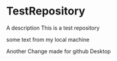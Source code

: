 # TestRepository
A description
This is a test repository

some text from my local machine

Another Change made for github Desktop